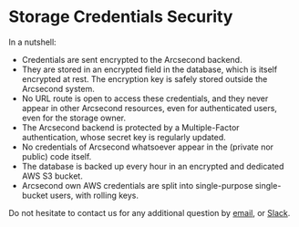 Storage Credentials Security
===

In a nutshell:

- Credentials are sent encrypted to the Arcsecond backend.
- They are stored in an encrypted field in the database, which is itself encrypted at rest. The encryption key is
  safely stored outside the Arcsecond system.
- No URL route is open to access these credentials, and they never appear in other Arcsecond resources, even for
  authenticated users, even for the storage owner.
- The Arcsecond backend is protected by a Multiple-Factor authentication, whose secret key is regularly updated.
- No credentials of Arcsecond whatsoever appear in the (private nor public) code itself.
- The database is backed up every hour in an encrypted and dedicated AWS S3 bucket.
- Arcsecond own AWS credentials are split into single-purpose single-bucket users, with rolling keys.

Do not hesitate to contact us for any additional question by [email](mailto:cedric@arcsecond.io),
or [Slack](https://join.slack.com/t/arcsecond-io/shared_invite/zt-yvsehzjl-jExYLVWzwuslMJum7r2GiA).

